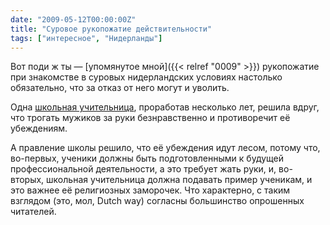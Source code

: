 ```yaml
---
date: "2009-05-12T00:00:00Z"
title: "Суровое рукопожатие действительности"
tags: ["интересное", "Нидерланды"]
---
```


Вот поди ж ты — [упомянутое мной]({{< relref "0009" >}}) рукопожатие при знакомстве в суровых нидерландских условиях настолько обязательно, что за отказ от него могут и уволить.

Одна [школьная учительница](http://www.dutchnews.nl/news/archives/2009/05/school_can_make_handshakes_com.php), проработав несколько лет, решила вдруг, что трогать мужиков за руки безнравственно и противоречит её убеждениям.

А правление школы решило, что её убеждения идут лесом, потому что, во-первых, ученики должны быть подготовленными к будущей профессиональной деятельности, а это требует жать руки, и, во-вторых, школьная учительница должна подавать пример ученикам, и это важнее её религиозных заморочек. Что характерно, с таким взглядом (это, мол, Dutch way) согласны большинство опрошенных читателей.
